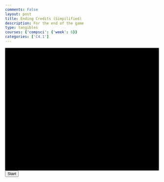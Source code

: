 ```yaml
---
comments: False
layout: post
title: Ending Credits (Simpilified)
description: For the end of the game
type: tangibles
courses: {'compsci': {'week': 6}}
categories: ['C4.1']
---
```


<style>
    .container {
        display: block;
        background-color: black;

    }
</style>
<canvas id="credits" class="container" width="500px" height="400px"></canvas>
<button id="startButton">Start</button>
<audio id="audio" src="/Group/audio/2023-10-27-endingCredits.mp3" preload="auto"></audio>

<script>
    const canvas = document.getElementById("credits");
    const ctx = canvas.getContext("2d");
    ctx.save(); //for resetting the context later
    var scrollY = 0;

    // Credits Text
    function text(text, yOffset, modifiers) {
        ctx.restore();
        if (modifiers == null){ //default
            ctx.font = "14px Arial";
            ctx.textAlign = "center"
            ctx.fillStyle = "white";
        }
        else{ //if the object exists
            for(const [key,value] of Object.entries(modifiers)){ //loop through entries
                ctx[key]=value; //set the contexts change (ex:{fillStyle:"red"} will set ctx.fillStyle to red)
            } 
        }
        ctx.fillText(text,canvas.width/2,scrollY-yOffset); //draw text at middle, and draw y with scroll and offset
    };
    function addText() { //Text,Offset
        text("Created By", 0);
        text("Sean Nakagawa", 50);
        var gradient = ctx.createLinearGradient(0,0,canvas.width,canvas.height); //create a gradient starting top left, ending bottom right
        gradient.addColorStop(0.25,"blue"); //add colors
        gradient.addColorStop(.5,"white");
        gradient.addColorStop(.75,"blue");
        text("Trystan Schmits", 100, {font:"700 24px cursive",fillStyle:gradient});
        text("Zafeer Ahmed", 150);
        text("Spencer Lyons", 200);
    };
    var fps = 24;
    function update() {
        ctx.clearRect(0,0,canvas.width,canvas.height);
        addText();
        scrollY += 1;
        setTimeout(requestAnimationFrame(update),1000/(fps));
    };
    startButton.addEventListener("click", function() {
        startButton.style.display = "none";
        audio.play();
        update();
    });
</script>